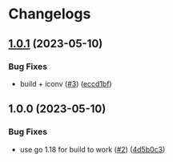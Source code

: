 # Changelogs

## [1.0.1](https://github.com/croesusfin/dbms_exporter/compare/v1.0.0...v1.0.1) (2023-05-10)


### Bug Fixes

* build + iconv ([#3](https://croesus-support.atlassian.net/browse/3)) ([eccd1bf](https://github.com/croesusfin/dbms_exporter/commit/eccd1bf38b03e58083d14adaa85ecd36452c3c28))

## 1.0.0 (2023-05-10)


### Bug Fixes

* use go 1.18 for build to work ([#2](https://croesus-support.atlassian.net/browse/2)) ([4d5b0c3](https://github.com/croesusfin/dbms_exporter/commit/4d5b0c3082e02c1fcf5d4d4330ac9c3611e01ef4))
